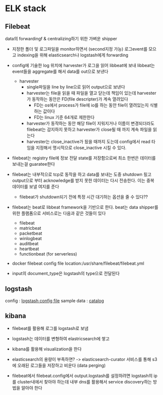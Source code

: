 # ELK stack 


## Filebeat
data의 forwardingf & centralizing하기 위한 가벼운 shipper


* 지정한 폴더 및 로그파일을 monitor하면서 (second지정 가능) 로그event를 모으고 indexing을 위해 elasticsearch나 logstash에게 forwarding

* config에 기술한 log 위치에 harvester가 로그을 읽어 libbeat에 보내 libbeat는 event들을 aggregate를 해서 data를 out으로 보낸다
   * harvester
      * single파일을 line by line으로 읽어 output으로 보낸다
      * harvester는 file을 읽을 때 파일을 열고 닫는데 책임이 있는데 harvester가 동작하는 동안은 FD(file descripter)가 계속 열려있다
        * FD는 os에서 process가 file에 io를 하는 동안 file이 열려있는지 식별하는 값이다
        * FD는 linux 기준 64개로 제한한다
      * harvester가 동작하는 동안 해당 file이 지워지거나 이름이 변경되더라도 filebeat는 감지하지 못하고 harvester가 close될 때 까지 계속 파일을 읽는다
      * harvester는 close_inactive가 됬을 때까지 도는데 config에서 read 타임을 지정해서 명시적으로 close_inactive 시킬 수 있다.
* filebeat는 registry file에 정보 전달 state를 저장함으로써 최소 한번은 데이터를 보내는걸 guaratee한다
* filebeat는 내부적으로 tcp로 동작을 하고 data를 보내는 도중 shutdown 됬고 output으로 부터 acknowledge를 받지 못한 데이터는 다시 전송한다. 이는 중복 데이터를 보낼 여지를 준다
  * filebeat가 shutdown되기 전에 특정 시간 대기하는 옵션을 줄 수 있다??
* filebeat는 beat로 libbeat framework을 기반으로 한다. beat는 data shipper를 위한 플램폼으로 서비스로는 다음과 같은 것들이 있다
  * filebeat
  * matricbeat
  * packetbeat
  * winlogbeat
  * auditbeat
  * heartbeat
  * functionbeat (for serverless)
* docker filebeat config file location:/usr/share/filebeat/filebeat.yml
* input의 document_type은 logstash의 type으로 전달된다


## logstash
config : [logstash config file](https://www.elastic.co/guide/en/logstash/6.5/config-setting-files.html)
sample data : [catalog](https://catalog.data.gov/dataset)


## kibana
* filebeat를 활용해 로그를 logstash로 보냄
* logstash는 데이터를 변형하여 elastricsearch에 쌓고
* kibana를 활용해 visualization을 한다

* elasticsearch의 용량이 부족하면? -> elasticsearch-curator 서비스를 통해 s3에 오래된 로그들을 저장하고 비운다 (data perging)


* filebeat에서 filebeat.config에서 output.logstash를 설정하려면 logstash의 ip를 cluster내에서 찾아야 하는데 내부 dns를 활용해서 service discovery하는 방법을 알아야 한다
